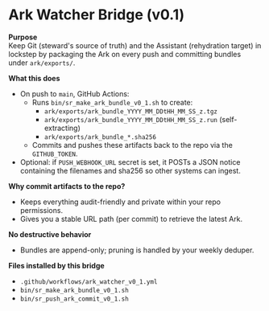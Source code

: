 # Ark Watcher Bridge (v0.1)

**Purpose**  
Keep Git (steward's source of truth) and the Assistant (rehydration target) in lockstep by packaging the Ark on every push and committing bundles under `ark/exports/`.

**What this does**
- On push to `main`, GitHub Actions:
  - Runs `bin/sr_make_ark_bundle_v0_1.sh` to create:
    - `ark/exports/ark_bundle_YYYY_MM_DDtHH_MM_SS_z.tgz`
    - `ark/exports/ark_bundle_YYYY_MM_DDtHH_MM_SS_z.run` (self-extracting)
    - `ark/exports/ark_bundle_*.sha256`
  - Commits and pushes these artifacts back to the repo via the `GITHUB_TOKEN`.
- Optional: if `PUSH_WEBHOOK_URL` secret is set, it POSTs a JSON notice containing the filenames and sha256 so other systems can ingest.

**Why commit artifacts to the repo?**  
- Keeps everything audit-friendly and private within your repo permissions.
- Gives you a stable URL path (per commit) to retrieve the latest Ark.

**No destructive behavior**  
- Bundles are append-only; pruning is handled by your weekly deduper.

**Files installed by this bridge**  
- `.github/workflows/ark_watcher_v0_1.yml`
- `bin/sr_make_ark_bundle_v0_1.sh`
- `bin/sr_push_ark_commit_v0_1.sh`

